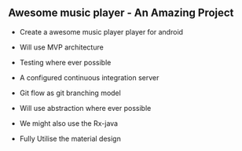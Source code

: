 ## Awesome music player - An Amazing Project

* Create a awesome music player player for android

* Will use MVP architecture

* Testing where ever possible 

* A configured continuous integration server

* Git flow as git branching model

* Will use abstraction where ever possible

* We might also use the Rx-java

* Fully Utilise the material design


